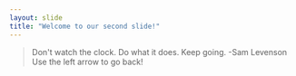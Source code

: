 ```yaml
---
layout: slide
title: "Welcome to our second slide!"
---
```

> Don't watch the clock. Do what it does. Keep going.
-Sam Levenson
Use the left arrow to go back!
